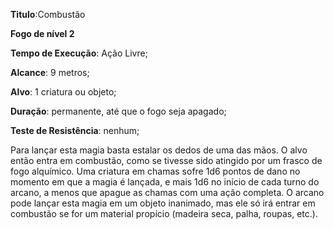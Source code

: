**Titulo**:Combustão

**Fogo de nível 2**

**Tempo de Execução**: Ação Livre;

**Alcance**: 9 metros;

**Alvo**: 1 criatura ou objeto;

**Duração**: permanente, até que o fogo seja apagado;

**Teste de Resistência**: nenhum;

Para lançar esta magia basta estalar 
os dedos de uma das mãos. O alvo então 
entra em combustão, como se tivesse sido 
atingido por um frasco de fogo alquímico. Uma criatura em chamas sofre 1d6 
pontos de dano no momento em que a 
magia é lançada, e mais 1d6 no início de 
cada turno do arcano, a menos que apague as chamas com uma ação completa. 
O arcano pode lançar esta magia em um 
objeto inanimado, mas ele só irá entrar 
em combustão se for um material propício (madeira seca, palha, roupas, etc.).